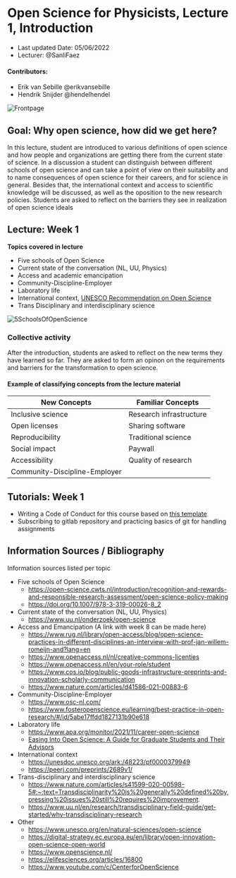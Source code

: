 # Open Science for Physicists, Lecture 1, Introduction

+ Last updated Date: 05/06/2022
+ Lecturer: @SanliFaez 

#### Contributors: 
+ Erik van Sebille @erikvansebille
+ Hendrik Snijder @hendelhendel

![Frontpage](./Week1/Chapter1.png?raw=true)

## Goal: Why open science, how did we get here? 
In this lecture, student are introduced to various definitions of open science and how people and organizations are getting there from the current state of science. 
In a discussion a student can distinguish between different schools of open science and can take a point of view on their suitability and to name consequences of open science for their careers, and for science in general. 
Besides that, the international context and access to scientific knowledge will be discussed, as well as the oposition to the new research policies. 
Students are asked to reflect on the barriers they see in realization of open science ideals

## Lecture: Week 1 
**Topics covered in lecture**
- Five schools of Open Science 
- Current state of the conversation (NL, UU, Physics) 
- Access and academic emancipation
- Community-Discipline-Employer
- Laboratory life 
- International context, [UNESCO Recommendation on Open Science](https://www.youtube.com/watch?v=I3Wkvx_ZaFo)
- Trans Disciplinary and interdisciplinary science

![5SchoolsOfOpenScience](./Week1/SchoolsofOpenscience.jpg?raw=true)

### Collective activity
After the introduction, students are asked to reflect on the new terms they have learned so far. They are asked to form an opinon on the requirements and barriers for the transformation to open science.

#### Example of classifying concepts from the lecture material
|**New Concepts**|**Familiar Concepts**|
|----------------|---------------|
| Inclusive science | Research infrastructure |
| Open licenses | Sharing software |
| Reproducibility | Traditional science |
| Social impact | Paywall |
| Accessibility | Quality of research |
| Community-Discipline-Employer | |


## Tutorials: Week 1
+ Writing a Code of Conduct for this course based on [this template](./Week1/CODE_OF_CONDUCT_template.md)
+ Subscribing to gitlab repository and practicing basics of git for handling assignments


## Information Sources / Bibliography
Information sources listed per topic

+ Five schools of Open Science
    + https://open-science.cwts.nl/introduction/recognition-and-rewards-and-responsible-research-assessment/open-science-policy-making
    + https://doi.org/10.1007/978-3-319-00026-8_2 
+ Current state of the conversation (NL, UU, Physics)
    + https://www.uu.nl/onderzoek/open-science 
+ Access and Emancipation (A link with week 8 can be made here)
    + https://www.rug.nl/library/open-access/blog/open-science-practices-in-different-disciplines-an-interview-with-prof-jan-willem-romeijn-and?lang=en
    + https://www.openaccess.nl/nl/creative-commons-licenties 
    + https://www.openaccess.nl/en/your-role/student
    + https://www.cos.io/blog/public-goods-infrastructure-preprints-and-innovation-scholarly-communication 
    + https://www.nature.com/articles/d41586-021-00883-6
+ Community-Discipline-Employer
    + https://www.osc-nl.com/ 
    + https://www.fosteropenscience.eu/learning/best-practice-in-open-research/#/id/5abe17ffdd1827131b90e618 
+ Laboratory life
    + https://www.apa.org/monitor/2021/11/career-open-science 
    + [Easing Into Open Science: A Guide for Graduate Students and Their Advisors](https://doi.org/10.1525/collabra.18684)
+ International context
    + https://unesdoc.unesco.org/ark:/48223/pf0000379949 
    + https://peerj.com/preprints/2689v1/
+ Trans-disciplinary and interdisciplinary science
    + https://www.nature.com/articles/s41599-020-00598-5#:~:text=Transdisciplinarity%20is%20generally%20defined%20by,pressing%20issues%20still%20requires%20improvement. 
    + https://www.uu.nl/en/research/transdisciplinary-field-guide/get-started/why-transdisciplinary-research 
+ Other
    + https://www.unesco.org/en/natural-sciences/open-science 
    + https://digital-strategy.ec.europa.eu/en/library/open-innovation-open-science-open-world 
    + https://www.openscience.nl/ 
    + https://elifesciences.org/articles/16800 
    + https://www.youtube.com/c/CenterforOpenScience
